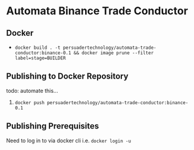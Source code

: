 # Automata Binance Trade Conductor

## Docker
* `docker build . -t persuadertechnology/automata-trade-conductor:binance-0.1 && docker image prune --filter label=stage=BUILDER`

## Publishing to Docker Repository
todo: automate this...
1. `docker push persuadertechnology/automata-trade-conductor:binance-0.1`

## Publishing Prerequisites
Need to log in to via docker cli i.e. `docker login -u`
